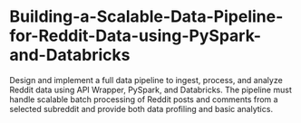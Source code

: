 # Building-a-Scalable-Data-Pipeline-for-Reddit-Data-using-PySpark-and-Databricks
Design and implement a full data pipeline to ingest, process, and analyze Reddit data using API Wrapper, PySpark, and Databricks. The pipeline must handle scalable batch processing of Reddit posts and comments from a selected subreddit and provide both data profiling and basic analytics.
